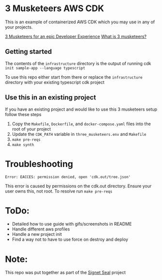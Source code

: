 # 3 Musketeers AWS CDK
This is an example of containerized AWS CDK which you may use in any of your projects. 

[3 Musketeers for an epic Developer Experience](https://www.drewkhoury.com/post/gsd/3-musketeers-for-an-epic-developer-experience-8676ddaf33b2/)
[What is 3 musketeers?](https://3musketeers.io/docs/docker.html)

## Getting started
The contents of the `infrastructure` directory is the output of running cdk `init sample-app --language typescript`

To use this repo either start from there or replace the `infrastructure` directory with your existing typescript cdk project

## Use this in an existing project
If you have an existing project and would like to use this 3 musketeers setup follow these steps

1) Copy the `Makefile`, `Dockerfile`, and `docker-compose.yaml` files into the root of your project
2) Update the `CDK_PATH` variable in `three_musketeers.env` and `Makefile`
2) `make pre-reqs`
4) `make synth`

# Troubleshooting

```
Error: EACCES: permission denied, open 'cdk.out/tree.json'
```
This error is caused by permissions on the cdk.out directory. Ensure your user owns this, not root. To resolve run `make pre-reqs`

# ToDo:
* Detailed how to use guide with gifs/screenshots in README
* Handle different aws profiles
* Handle a new project init
* Find a way not to have to use force on destroy and deploy

# Note:
This repo was put together as part of the [Signet Seal](signetseal.com) project